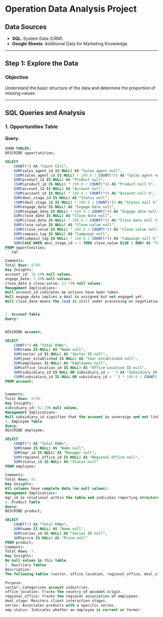 # Operation Data Analysis Project

## Data Sources
- **SQL**: System Data (CRM).
- **Google Sheets**: Additional Data for Marketing Knowledge.

---

## Step 1: Explore the Data 
### Objective
Understand the basic structure of the data and determine the proportion of missing values.

---

## SQL Queries and Analysis

### **1. Opportunities Table**

#### Query:
```sql
SHOW TABLES;
DESCRIBE opportunities;

SELECT 
    COUNT(*) AS "Count Cell", 
    SUM(sales_agent_id IS NULL) AS "Sales agent null",
    (SUM(sales_agent_id IS NULL) * 100.0 / COUNT(*)) AS "Sales agent null %",
    SUM(product_id IS NULL) AS "Product null",
    (SUM(product_id IS NULL) * 100.0 / COUNT(*)) AS "Product null %",
    SUM(account_id IS NULL) AS "Account null",
    (SUM(account_id IS NULL) * 100.0 / COUNT(*)) AS "Account null %",
    SUM(deal_stage_id IS NULL) AS "Status null",
    (SUM(deal_stage_id IS NULL) * 100.0 / COUNT(*)) AS "Status null %",
    SUM(engage_date IS NULL) AS "Engage date null",
    (SUM(engage_date IS NULL) * 100.0 / COUNT(*)) AS "Engage date null %",
    SUM(close_date IS NULL) AS "Close date null",
    (SUM(close_date IS NULL) * 100.0 / COUNT(*)) AS "Close date null %",
    SUM(close_value IS NULL) AS "Close value null",
    (SUM(close_value IS NULL) * 100.0 / COUNT(*)) AS "Close value null %",
    SUM(compain_tag IS NULL) AS "Campaign null",
    (SUM(compain_tag IS NULL) * 100.0 / COUNT(*)) AS "Campaign null %",
    SUM(CASE WHEN deal_stage_id = 1 THEN close_value ELSE 0 END) AS "Total close value"
FROM opportunities;
```sql

Comments:
Total Rows: 8799.
Key Insights:
account_id: 16.20% null values.
engage_date: 5.68% null values.
close_date & close_value: 23.74% null values.
Management Implications:
Null account_id indicates no actions have been taken.
Null engage_date implies a deal is assigned but not engaged yet.
Null close_date means the lead is still under processing or negotiation.


2. Account Table
Query:


DESCRIBE account;

SELECT 
    COUNT(*) AS "Total ROWs",
    SUM(name IS NULL) AS "Name null",
    SUM(sector_id IS NULL) AS "Sector ID null",
    SUM(year_established IS NULL) AS "Year established null",
    SUM(employees IS NULL) AS "Employees null",
    SUM(office_location_id IS NULL) AS "Office Location ID null",
    SUM(subsidiary_id IS NULL OR subsidiary_id = '') AS "Subsidiary ID null",
    (SUM(subsidiary_id IS NULL OR subsidiary_id = '') * 100.0 / COUNT(*)) AS "Subsidiary null %"
FROM account;


Comments:
Total Rows: 8799.
Key Insights:
subsidiary_id: 82.35% null values.
Management Implications:
Null subsidiary_id signifies that the account is sovereign and not linked as a sub-account.
3. Employee Table
Query:
DESCRIBE employee;

SELECT 
    COUNT(*) AS "Total ROWs",
    SUM(name IS NULL) AS "Name null",
    SUM(mgr_id IS NULL) AS "Manager null",
    SUM(regional_office_id IS NULL) AS "Regional Office null",
    SUM(status_id IS NULL) AS "Status null"
FROM employee;

Comments:
Total Rows: 41.
Key Insights:
All columns have complete data (no null values).
Management Implications:
mgr_id is relational within the table and indicates reporting structure. For example, a value of 1 implies direct reporting to the CCO.
4. Product Table
Query:
DESCRIBE product;

SELECT 
    COUNT(*) AS "Total ROWs",
    SUM(name IS NULL) AS "Name null",
    SUM(series_id IS NULL) AS "Series ID null",
    SUM(price IS NULL) AS "Price null"
FROM product;
Comments:
Total Rows: 7.
Key Insights:
No null values in this table.
5. Auxiliary Tables
Description:
The following tables (sector, office_location, regional_office, deal_stage, series, emp_status) have two columns (id and name), with no null values.

Purpose:
sector: Categorizes account industries.
office_location: Tracks the country of account origin.
regional_office: Tracks the regional association of employees.
deal_stage: Monitors client interaction stages.
series: Associates products with a specific series.
emp_status: Indicates whether an employee is current or former.
